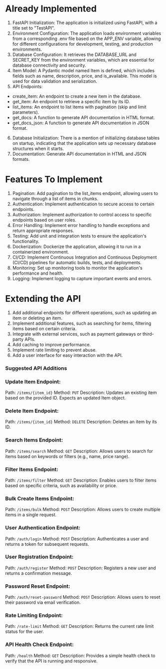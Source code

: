 # Already Implemented 
1. FastAPI Initialization: The application is initialized using FastAPI, with a title set to "TestAPI".
2. Environment Configuration: The application loads environment variables from a corresponding .env file based on the APP_ENV variable, allowing for different configurations for development, testing, and production environments.
3. Database Configuration: It retrieves the DATABASE_URL and SECRET_KEY from the environment variables, which are essential for database connectivity and security.
4. Item Model: A Pydantic model named Item is defined, which includes fields such as name, description, price, and is_available. This model is used for data validation and serialization.
5. API Endpoints:
-  create_item: An endpoint to create a new item in the database.
-  get_item: An endpoint to retrieve a specific item by its ID.
-  list_items: An endpoint to list items with pagination (skip and limit parameters).
-  get_docs: A function to generate API documentation in HTML format.
-  get_docs_json: A function to generate API documentation in JSON format.
6. Database Initialization: There is a mention of initializing database tables on startup, indicating that the application sets up necessary database structures when it starts.
7. Documentation: Generate API documentation in HTML and JSON formats.

# Features To Implement
1. Pagination: Add pagination to the list_items endpoint, allowing users to navigate through a list of items in chunks.
2. Authentication: Implement authentication to secure access to certain endpoints.
3. Authorization: Implement authorization to control access to specific endpoints based on user roles.
4. Error Handling: Implement error handling to handle exceptions and return appropriate responses.
5. Testing: Add unit and integration tests to ensure the application's functionality.
6. Dockerization: Dockerize the application, allowing it to run in a containerized environment.
7. CI/CD: Implement Continuous Integration and Continuous Deployment (CI/CD) pipelines for automatic builds, tests, and deployments.
8. Monitoring: Set up monitoring tools to monitor the application's performance and health.
9. Logging: Implement logging to capture important events and errors.

# Extending the API
1. Add additional endpoints for different operations, such as updating an item or deleting an item.
2. Implement additional features, such as searching for items, filtering items based on certain criteria.
3. Integrate with external services, such as payment gateways or third-party APIs.
4. Add caching to improve performance.
5. Implement rate limiting to prevent abuse.
6. Add a user interface for easy interaction with the API.

### Suggested API Additions
### Update Item Endpoint:

Path: `/items/{item_id}`
Method: `PUT`
Description: Updates an existing item based on the provided ID. Expects an updated Item object.

### Delete Item Endpoint:

Path: `/items/{item_id}`
Method: `DELETE`
Description: Deletes an item by its ID.

### Search Items Endpoint:

Path: `/items/search`
Method: `GET`
Description: Allows users to search for items based on keywords or filters (e.g., name, price range).

### Filter Items Endpoint:

Path: `/items/filter`
Method: `GET`
Description: Enables users to filter items based on specific criteria, such as availability or price.

### Bulk Create Items Endpoint:

Path: `/items/bulk`
Method: `POST`
Description: Allows users to create multiple items in a single request.

### User Authentication Endpoint:

Path: `/auth/login`
Method: `POST`
Description: Authenticates a user and returns a token for subsequent requests.

### User Registration Endpoint:

Path: `/auth/register`
Method: `POST`
Description: Registers a new user and returns a confirmation message.

### Password Reset Endpoint:

Path: `/auth/reset-password`
Method: `POST`
Description: Allows users to reset their password via email verification.

### Rate Limiting Endpoint:

Path: `/rate-limit`
Method: `GET`
Description: Returns the current rate limit status for the user.

### API Health Check Endpoint:

Path: `/health`
Method: `GET`
Description: Provides a simple health check to verify that the API is running and responsive.